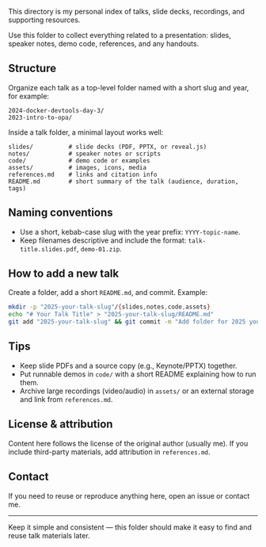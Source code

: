 This directory is my personal index of talks, slide decks, recordings, and supporting resources.

Use this folder to collect everything related to a presentation: slides, speaker notes, demo code, references, and any handouts.

## Structure

Organize each talk as a top-level folder named with a short slug and year, for example:

```
2024-docker-devtools-day-3/
2023-intro-to-opa/
```

Inside a talk folder, a minimal layout works well:

```
slides/          # slide decks (PDF, PPTX, or reveal.js)
notes/           # speaker notes or scripts
code/            # demo code or examples
assets/          # images, icons, media
references.md    # links and citation info
README.md        # short summary of the talk (audience, duration, tags)
```

## Naming conventions

- Use a short, kebab-case slug with the year prefix: `YYYY-topic-name`.
- Keep filenames descriptive and include the format: `talk-title.slides.pdf`, `demo-01.zip`.

## How to add a new talk

Create a folder, add a short `README.md`, and commit. Example:

```zsh
mkdir -p "2025-your-talk-slug"/{slides,notes,code,assets}
echo "# Your Talk Title" > "2025-your-talk-slug/README.md"
git add "2025-your-talk-slug" && git commit -m "Add folder for 2025 your talk"
```

## Tips

- Keep slide PDFs and a source copy (e.g., Keynote/PPTX) together.
- Put runnable demos in `code/` with a short README explaining how to run them.
- Archive large recordings (video/audio) in `assets/` or an external storage and link from `references.md`.

## License & attribution

Content here follows the license of the original author (usually me). If you include third-party materials, add attribution in `references.md`.

## Contact

If you need to reuse or reproduce anything here, open an issue or contact me.

---

Keep it simple and consistent — this folder should make it easy to find and reuse talk materials later.